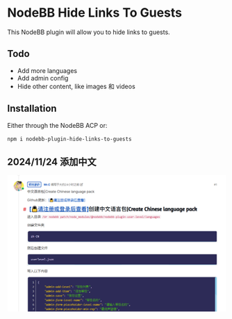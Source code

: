 # NodeBB Hide Links To Guests

This NodeBB plugin will allow you to hide links to guests.

## Todo

- Add more languages
- Add admin config
- Hide other content, like images 和 videos

## Installation

Either through the NodeBB ACP or:

    npm i nodebb-plugin-hide-links-to-guests

## 2024/11/24 添加中文
![image](demo/汉化效果.png?raw=true)
